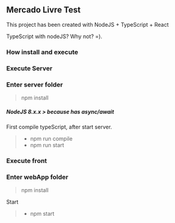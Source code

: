 ## Mercado Livre Test

This project has been created with NodeJS + TypeScript + React

TypeScript with nodeJS? Why not? =).

### <i class="icon-hdd"></i> How install and execute

### Execute Server
### Enter server folder

> npm install

##### NodeJS 8.x.x > because has async/await

 First compile typeScript, after start server.
 > - npm run compile
 > - npm run start

### Execute front

### Enter webApp folder

> npm install

 Start
 > - npm start
 
